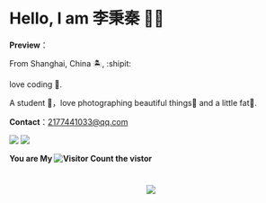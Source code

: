 # Hello, I am 李秉秦 👏🏻

**Preview**：

From Shanghai, China 🏝, :shipit:

love coding 🐍.

A student 🏫，love photographing beautiful things🌿 and a little fat🍔.

**Contact**：2177441033@qq.com

**![](https://img.shields.io/badge/python-3.9-orange)**
**![](https://img.shields.io/badge/python-3.8-orange?style=for-the—badge&logo=python&logoColor=orange)**

**You are My ![Visitor Count](https://profile-counter.glitch.me/LSY108/count.svg) the vistor**

<h1 align="center">
  <a href="https://sunguoqi.com/">
    <img src="https://readme-typing-svg.herokuapp.com/?lines=console.log(%22Hello%2C%20World!%22);小孙同学祝您今天愉快!&center=true&size=27">
  </a>
</h1>
